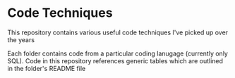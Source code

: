 # Code Techniques
This repository contains various useful code techniques I've picked up over the years

  Each folder contains code from a particular coding lanugage (currently only SQL).
  Code in this repository references generic tables which are outlined in the folder's README file
